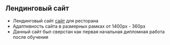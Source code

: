 ## Лендинговый сайт

- Лендинговый сайт [сайт](https://19nia95.github.io/Restoran/) для ресторана 
- Адаптивность сайта в размерных рамках от 1400px - 360px
- Данный сайт был сверстан как первая начальная дипломная работа после обучения 

